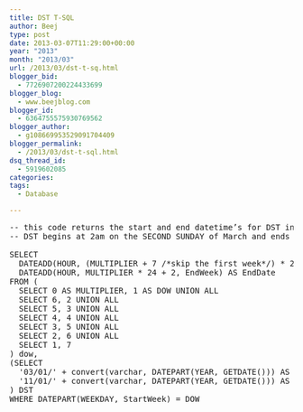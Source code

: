 ```yaml
---
title: DST T-SQL
author: Beej
type: post
date: 2013-03-07T11:29:00+00:00
year: "2013"
month: "2013/03"
url: /2013/03/dst-t-sq.html
blogger_bid:
  - 7726907200224433699
blogger_blog:
  - www.beejblog.com
blogger_id:
  - 6364755575930769562
blogger_author:
  - g108669953529091704409
blogger_permalink:
  - /2013/03/dst-t-sql.html
dsq_thread_id:
  - 5919602085
categories:
tags:
  - Database

---
```

<pre class="prettyprint lang-sql">-- this code returns the start and end datetime’s for DST in the current year
-- DST begins at 2am on the SECOND SUNDAY of March and ends the FIRST SUNDAY of November

SELECT 
  DATEADD(HOUR, (MULTIPLIER + 7 /*skip the first week*/) * 24 /*24 hours a day*/ + 2 /*offset to 2am*/, StartWeek) AS StartDate, 
  DATEADD(HOUR, MULTIPLIER * 24 + 2, EndWeek) AS EndDate 
FROM ( 
  SELECT 0 AS MULTIPLIER, 1 AS DOW UNION ALL 
  SELECT 6, 2 UNION ALL 
  SELECT 5, 3 UNION ALL 
  SELECT 4, 4 UNION ALL 
  SELECT 3, 5 UNION ALL 
  SELECT 2, 6 UNION ALL 
  SELECT 1, 7 
) dow, 
(SELECT 
  '03/01/' + convert(varchar, DATEPART(YEAR, GETDATE())) AS StartWeek, 
  '11/01/' + convert(varchar, DATEPART(YEAR, GETDATE())) AS EndWeek 
) DST 
WHERE DATEPART(WEEKDAY, StartWeek) = DOW
</pre>